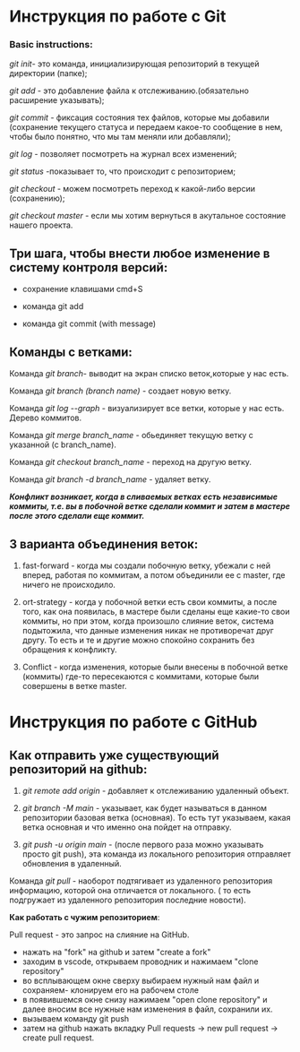 # Инструкция по работе с Git

### Basic instructions:

*git init*- это команда, инициализирующая репозиторий в текущей директории (папке);

*git add* - это добавление файла к отслеживанию.(обязательно расширение указывать);

*git commit* - фиксация состояния тех файлов, которые мы добавили (сохранение текущего статуса и передаем какое-то сообщение в нем, чтобы было понятно, что мы там меняли или добавляли);

*git log* - позволяет посмотреть на журнал всех изменений;

*git status* -показывает то, что происходит с репозиторием;

*git checkout* - можем посмотреть переход к какой-либо версии (сохранению);

*git checkout master* - если мы хотим вернуться в акутальное состояние нашего проекта.

## Три шага, чтобы внести любое изменение в систему контроля версий:

* сохранение клавишами cmd+S

* команда git add 

* команда git commit (with message)

## Команды с ветками:

Команда *git branch*- выводит на экран списко веток,которые у нас есть. 

Команда *git branch (branch name)* - создает новую ветку. 

Команда *git log --graph* - визуализирует все ветки, которые у нас есть. Дерево коммитов. 

Команда *git merge branch_name* - обьединяет текущую ветку с указанной (с branch_name).

Команда *git checkout branch_name* - переход на другую ветку. 

Команда *git branch -d branch_name* - удаляет ветку. 

_**Конфликт возникает, когда в сливаемых ветках есть независимые коммиты, т.е. вы в побочной ветке сделали коммит и затем в мастере после этого сделали еще коммит.**_

## 3 варианта объединения веток: 

1. fast-forward - когда мы создали побочную ветку, убежали с ней вперед, работая по коммитам, а потом объединили ее с master, где ничего не происходило. 

2. ort-strategy - когда у побочной ветки есть свои коммиты, а после того, как она появилась, в мастере были сделаны еще какие-то свои коммиты, но при этом, когда произошло слияние веток, система подытожила, что данные изменения никак не противоречат друг другу. То есть и те и другие можно спокойно сохранить без обращения к конфликту. 

3. Conflict - когда изменения, которые были внесены в побочной ветке (коммиты) где-то пересекаются с коммитами, которые были совершены в ветке master. 

# Инструкция по работе с GitHub

## Как отправить уже существующий репозиторий на github: 

1. *git remote add origin* - добавляет к отслеживанию удаленный объект. 

2. *git branch -M main* - указывает, как будет называться в данном репозитории базовая ветка (основная). То есть тут указываем, какая ветка основная и что именно она пойдет на отправку. 

3. *git push -u origin main* - (после первого раза можно указывать просто git push), эта команда из локального репозитория отправляет обновления в удаленный. 

Команда *git pull* - наоборот подтягивает из удаленного репозитория информацию, которой она отличается от локального. ( то есть подгружает из удаленного репозитория последние новости). 

__Как работать с чужим репозиторием__: 

Pull request - это запрос на слияние на GitHub.

- нажать на "fork" на github и затем "create a fork"
- заходим в vscode, открываем проводник и нажимаем "clone repository"
- во всплывающем окне сверху выбираем нужный нам файл и сохраняем- клонируем его на рабочем столе
- в появившемся окне снизу нажимаем "open clone repository" и далее вносим все нужные нам изменения в файл, сохранили их. 
- вызываем команду git push 
- затем на github нажать вкладку Pull requests -> new pull request -> create pull request. 

